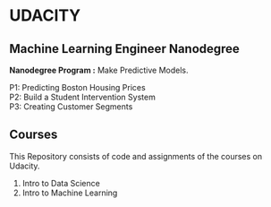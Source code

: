 # UDACITY

## Machine Learning Engineer Nanodegree

<b>Nanodegree Program :</b> Make Predictive Models.

P1: Predicting Boston Housing Prices<br />
P2: Build a Student Intervention System<br />
P3: Creating Customer Segments<br />

## Courses

This Repository consists of code and assignments of the courses on Udacity.

1. Intro to Data Science<br />
2. Intro to Machine Learning



